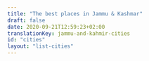 ```yaml
---
title: "The best places in Jammu & Kashmar"
draft: false
date: 2020-09-21T12:59:23+02:00
translationKey: jammu-and-kahmir-cities
id: "cities"
layout: "list-cities"
---
```

